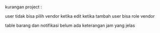 kurangan project :

user tidak bisa pilih vendor ketika edit
ketika tambah user bisa role vendor

table barang dan notifikasi belum ada keterangan jam yang jelas


